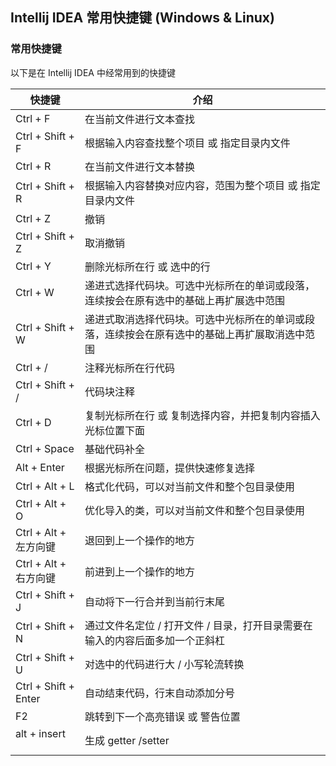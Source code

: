 ## Intellij IDEA 常用快捷键 (Windows & Linux)

### 常用快捷键

以下是在 Intellij IDEA 中经常用到的快捷键

| 快捷键                  | 介绍 |
| --------------------    | ---------------------------------------- |
| Ctrl + F                | 在当前文件进行文本查找 |
| Ctrl + Shift + F        | 根据输入内容查找整个项目 或 指定目录内文件 |
| Ctrl + R                | 在当前文件进行文本替换 |
| Ctrl + Shift + R        | 根据输入内容替换对应内容，范围为整个项目 或 指定目录内文件 |
| Ctrl + Z                | 撤销 |
| Ctrl + Shift + Z        | 取消撤销 |
| Ctrl + Y                | 删除光标所在行 或 选中的行 |
| Ctrl + W                | 递进式选择代码块。可选中光标所在的单词或段落，连续按会在原有选中的基础上再扩展选中范围 |
| Ctrl + Shift + W        | 递进式取消选择代码块。可选中光标所在的单词或段落，连续按会在原有选中的基础上再扩展取消选中范围 |
| Ctrl + /                | 注释光标所在行代码 |
| Ctrl + Shift + /        | 代码块注释 |
| Ctrl + D                | 复制光标所在行 或 复制选择内容，并把复制内容插入光标位置下面 |
| Ctrl + Space            | 基础代码补全 |
| Alt + Enter             | 根据光标所在问题，提供快速修复选择 |
| Ctrl + Alt + L          | 格式化代码，可以对当前文件和整个包目录使用 |
| Ctrl + Alt + O          | 优化导入的类，可以对当前文件和整个包目录使用 |
| Ctrl + Alt + 左方向键   | 退回到上一个操作的地方 |
| Ctrl + Alt + 右方向键   | 前进到上一个操作的地方 |
| Ctrl + Shift + J        | 自动将下一行合并到当前行末尾 |
| Ctrl + Shift + N        | 通过文件名定位 / 打开文件 / 目录，打开目录需要在输入的内容后面多加一个正斜杠 |
| Ctrl + Shift + U        | 对选中的代码进行大 / 小写轮流转换 |
| Ctrl + Shift + Enter    | 自动结束代码，行末自动添加分号 |
| F2                      | 跳转到下一个高亮错误 或 警告位置 |
| alt + insert            | 生成 getter /setter |

